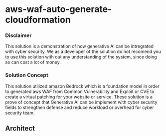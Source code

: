# aws-waf-auto-generate-cloudformation
### Disclaimer
  This solution is a demonstration of how generative AI can be intregrated with cyber security. We as a developer of the solution do not recomend you to use this solution with out any understanding of the system, since doing so can cost a lot of money. 
### Solution Concept
  This solution utilized amazon Bedrock which is a foundation model in order to generated aws WAF from Common Vulnerability and Exploit or CVE to create a virtual patching for your website or service. These solution is a prove of concept that Generative AI can be implement with cyber security fields to strengthen defense and reduce workload or overhead for cyber security team.
## Architect
